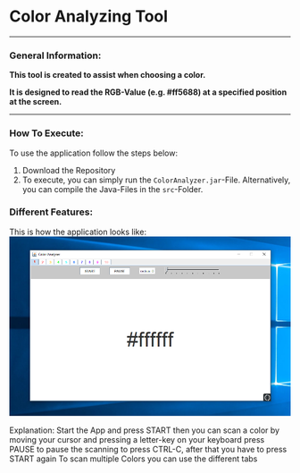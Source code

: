 # Color Analyzing Tool

--- 

### General Information:

**This tool is created to assist when choosing a color.**

**It is designed to read the RGB-Value (e.g. #ff5688) at a specified position at the screen.**

---

### How To Execute:

To use the application follow the steps below:

1. Download the Repository
1. To execute, you can simply run the `ColorAnalyzer.jar`-File. 
   Alternatively, you can compile the Java-Files in the `src`-Folder.

### Different Features:

This is how the application looks like:
![](.\pictures_README\general_picture.PNG)

Explanation:
  Start the App and press START
  then you can scan a color by moving your cursor and pressing a letter-key on your keyboard
  press PAUSE to pause the scanning to press CTRL-C, after that you have to press START again
  To scan multiple Colors you can use the different tabs
